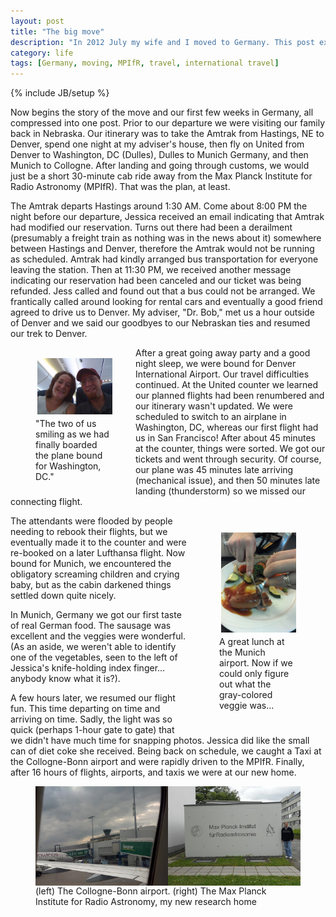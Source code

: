 ```yaml
---
layout: post
title: "The big move"
description: "In 2012 July my wife and I moved to Germany. This post explains the adventure we had just getting from the US to our new home."
category: life
tags: [Germany, moving, MPIfR, travel, international travel]
---
```

{% include JB/setup %}

Now begins the story of the move and our first few weeks in Germany, all
compressed into one post.  Prior to our departure we were visiting our family
back in Nebraska.  Our itinerary was to take the Amtrak from Hastings, NE to
Denver, spend one night at my adviser's house, then fly on United from Denver
to Washington, DC (Dulles), Dulles to Munich Germany, and then Munich to
Collogne.  After landing and going through customs, we would just be a short
30-minute cab ride away from the Max Planck Institute for Radio Astronomy
(MPIfR).  That was the plan, at least.

The Amtrak departs Hastings around 1:30 AM.  Come about 8:00 PM the night
before our departure, Jessica received an email indicating that Amtrak had
modified our reservation.  Turns out there had been a derailment (presumably
a freight train as nothing was in the news about it) somewhere between
Hastings and Denver, therefore the Amtrak would not be running as scheduled.
Amtrak had kindly arranged bus transportation for everyone leaving the station.
Then at 11:30 PM, we received another message indicating our reservation had
been canceled and our ticket was being refunded.  Jess called and found out
that a bus could not be arranged.  We frantically called around looking for
rental cars and eventually a good friend agreed to drive us to Denver.  My
adviser, "Dr. Bob," met us a hour outside of Denver and we said our goodbyes
to our Nebraskan ties and resumed our trek to Denver.

<div style="float: left; width: 200px">
    <figure>
    <img src="/images/blog/2012-07-08_12-31-01_449.jpg"
        class="thumbnail" style="margin: 3px" width="200px"/>
    <figcaption>"The two of us smiling as we had finally boarded the plane
        bound for Washington, DC."</figcaption>
    </figure>
</div>

After a great going away party and a good night sleep, we were bound for Denver
 International Airport.  Our travel difficulties continued.  At the United
counter we learned our planned flights had been renumbered and our itinerary
wasn't updated.  We were scheduled to switch to an airplane in Washington, DC,
whereas our first flight had us in San Francisco!  After about 45 minutes at
the counter, things were sorted.  We got our tickets and went through security.
Of course, our plane was 45 minutes late arriving (mechanical issue), and then
50 minutes late landing (thunderstorm) so we missed our connecting flight.


<div style="float: right; width: 200px; margin: 10px">
    <figure>
    <img src="/images/blog/2012-07-09_08-12-59_184.jpg"
        class="thumbnail" style="margin: 3px" width="200px"/>
    <figcaption>A great lunch at the Munich airport.  Now if we could only
        figure out what the gray-colored veggie was...
    </figcaption>
    </figure>
</div>

The attendants were flooded by people needing to rebook their flights, but we
eventually made it to the counter and were re-booked on a later Lufthansa flight.
Now bound for Munich, we encountered the obligatory screaming children and
crying baby, but as the cabin darkened things settled down quite nicely.

In Munich, Germany we got our first taste of real German food.  The sausage
was excellent and the veggies were wonderful.  (As an aside, we weren't able
to identify one of the vegetables, seen to the left of Jessica's knife-holding
index finger... anybody know what it is?).

A few hours later, we resumed our flight fun.  This time departing on time and
arriving on time.  Sadly, the light was so quick (perhaps 1-hour gate to gate)
that we didn't have much time for snapping photos.  Jessica did like the small
can of diet coke she received.
Being back on schedule, we caught a Taxi at the Collogne-Bonn airport and were
rapidly driven to the MPIfR.  Finally, after 16 hours of flights, airports,
and taxis we were at our new home.

<figure>
    <img class="img-responsive img-thumbnail" style="float: left; width: 50%;"
        src="/images/blog/2012-07-09_10-38-14_153.jpg">
    <img class="img-responsive img-thumbnail" style="float: left; width: 50%;"
        src="/images/blog/dscn2150.jpg" />
    <figcaption>(left) The Collogne-Bonn airport. (right) The Max Planck Institute
        for Radio Astronomy, my new research home</figcaption>
</figure>







